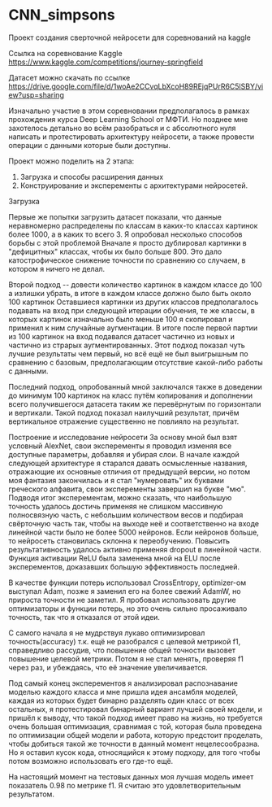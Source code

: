 # CNN_simpsons
Проект создания сверточной нейросети для соревнований на kaggle

Ссылка на соревнование Kaggle https://www.kaggle.com/competitions/journey-springfield

Датасет можно скачать по ссылке https://drive.google.com/file/d/1woAe2CCvqLbXcoH89REjqPUrR6C5lSBY/view?usp=sharing

Изначально участие в этом соревновании предполагалось в рамках прохождения курса Deep Learning School от МФТИ.
Но позднее мне захотелось детально во всём разобраться и с абсолютного нуля написать и протестировать архитектуру нейросети,
а также провести операции с данными которые были доступны.

Проект можно поделить на 2 этапа:
1) Загрузка и способы расширения данных
2) Конструирование и эксперементы с архитектурами нейросетей.

Загрузка

Первые же попытки загрузить датасет показали, что данные неравномерно распределены по классам
в каких-то классах картинок более 1000, а в каких то всего 3.
Я опробовал несколько способов борьбы с этой проблемой
Вначале я просто дублировал картинки в "дефицитных" классах, чтобы их было больше 800. Это дало катострофическое снижение точности
по сравнению со случаем, в котором я ничего не делал.

Второй подход -- довести количество картинок в каждом классе до 100 а излишки убрать, в итоге в каждом классе должно было быть около 100 картинок
Оставшиеся картинки из других классов предполагалось подавать на вход при следующей итерации обучения, те же классы, в которых картинок изначально было меньше 100 
я скопировал и применил к ним случайные аугментации. В итоге после первой партии из 100 картинок на вход подавался датасет частично из новых и частично из страрых аугментированных.
Этот подход показал чуть лучшие результаты чем первый, но всё ещё не был выигрышным по сравнению с базовым, предполагающим отсутствие какой-либо работы с данными.

Последний подход, опробованный мной заключался также в доведении до минимум 100 картинок на класс путём копирования и дополнении всего получившегося датасета
таким же перевёрнутым по горизонтали и вертикали. Такой подход показал наилучший результат, причём вертикальное отражение существенно не повлияло на результат.

Построение и исследование нейросети
За основу мной был взят условный AlexNet, свои эксперементы я проводил изменяя все доступные параметры, добавляя и убирая слои.
В начале каждой следующей архитектуре я старался давать осмысленные названия, отражающие их основные отличия от предыдущей версии,
но потом моя фантазия закончилась и я стал "нумеровать" их буквами греческого алфавита, свои эксперементы завершил на букве "мю".
Подводя итог эксперементам, можно сказать, что наибольшую точность удалось достичь применяя не слишком массивную полносвязную часть, с небольшим количеством весов
и подбирая свёрточную часть так, чтобы на выходе неё и соответственно на входе линейной части было не более 5000 нейронов. Если нейронов больше, то нейросеть становилась склонна
к переобучению. Повысить результативность удалось активно применяя dropout в линейной части.
Функция активации ReLU была заменена мной на ELU после эксперементов, доказавших большую эффективность последней.

В качестве функции потерь использовал CrossEntropy, optimizer-ом выступал Adam, позже я заменил его на более свежий AdamW, но прироста точности не заметил.
Я пробовал использовать другие оптимизаторы и функции потерь, но это очень сильно просаживало точность, так что я отказался от этой идеи.

С самого начала я не мудрствуя лукаво оптимизировал точность(accuracy) т.к. ещё не разобрался с целевой метрикой f1, справедливо рассудив, что повышение общей точности вызовет
повышение целевой метрики. Потом я не стал менять, проверяя f1 через раз, и убеждаясь, что её значение увеличивается.

Под самый конец эксперементов я анализировал распознавание моделью каждого класса и мне пришла идея ансамбля моделей, каждая из которых будет бинарно разделять один класс от всех остальных,
я протестировал бинарный вариант лучшей своей модели, и пришёл к выводу, что такой подход имеет право на жизнь, но требуется очень большая оптимизация, сравнимая с той,
которая была проведена по оптимизации общей модели и работа, которую предстоит проделать, чтобы добиться такой же точности в данный момент нецелесообразна.
Но я оставил кусок кода, относящийся к этому подходу, для того чтобы потом возможно использовать его где-то ещё.

На настоящий момент на тестовых данных моя лучшая модель имеет показатель 0.98 по метрике f1.
Я считаю это удовлетворительным результатом.
